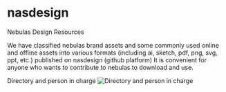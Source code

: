 # nasdesign
Nebulas Design Resources 

We have classified nebulas brand assets and some commonly used online and offline assets into various formats (including ai, sketch, pdf, png, svg, ppt, etc.) published on nasdesign (github platform) It is convenient for anyone who wants to contribute to nebulas to download and use.

Directory and person in charge
![Directory and person in charge](https://ws3.sinaimg.cn/large/006tNc79ly1g202p056fuj316f0u04de.jpg)
